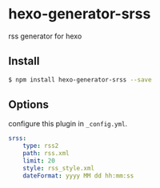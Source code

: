 # hexo-generator-srss
rss generator for hexo

## Install

``` bash
$ npm install hexo-generator-srss --save
```

## Options

configure this plugin in `_config.yml`.

``` yaml
srss:
    type: rss2
    path: rss.xml
    limit: 20
	style: rss_style.xml
	dateFormat: yyyy MM dd hh:mm:ss
```